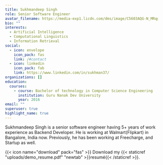 ```yaml
---
title: Sukhmandeep Singh
role: Senior Software Engineer
avatar_filename: https://media-exp1.licdn.com/dms/image/C5603AQG-N_MRqg8y3g/profile-displayphoto-shrink_400_400/0/1598276778869?e=1646870400&v=beta&t=VnP3iHB5gDmooT-dhhkseGQCw9RSjSK9L3x--EXjWf4
bio: ""
interests:
  - Artificial Intelligence
  - Computational Linguistics
  - Information Retrieval
social:
  - icon: envelope
    icon_pack: fas
    link: /#contact
  - icon: linkedin
    icon_pack: fab
    link: https://www.linkedin.com/in/sukhman37/
organizations: []
education:
  courses:
    - course: Bachelor of technology in Computer Science Engineering
      institution: Guru Nanak Dev University
      year: 2016
email: ""
superuser: true
highlight_name: true
---
```

<!--StartFragment-->

Sukhmandeep Singh is a senior software engineer having 5+ years of work experience as Backend Developer. He is working at Walmart(Flipkart) in Bangalore, India now. Previously, he has been working at Freecharge, and Startup as well.

<!--EndFragment-->

{{< icon name="download" pack="fas" >}} Download my {{< staticref "uploads/demo_resume.pdf" "newtab" >}}resumé{{< /staticref >}}.